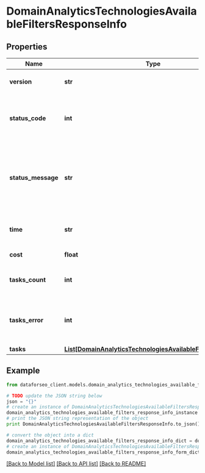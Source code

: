 # DomainAnalyticsTechnologiesAvailableFiltersResponseInfo


## Properties

Name | Type | Description | Notes
------------ | ------------- | ------------- | -------------
**version** | **str** | the current version of the API | [optional] 
**status_code** | **int** | general status code you can find the full list of the response codes here | [optional] 
**status_message** | **str** | general informational message you can find the full list of general informational messages here | [optional] 
**time** | **str** | total execution time, seconds | [optional] 
**cost** | **float** | total tasks cost, USD | [optional] 
**tasks_count** | **int** | the number of tasks in the tasks array | [optional] 
**tasks_error** | **int** | the number of tasks in the tasks array returned with an error | [optional] 
**tasks** | [**List[DomainAnalyticsTechnologiesAvailableFiltersTaskInfo]**](DomainAnalyticsTechnologiesAvailableFiltersTaskInfo.md) |  | [optional] 

## Example

```python
from dataforseo_client.models.domain_analytics_technologies_available_filters_response_info import DomainAnalyticsTechnologiesAvailableFiltersResponseInfo

# TODO update the JSON string below
json = "{}"
# create an instance of DomainAnalyticsTechnologiesAvailableFiltersResponseInfo from a JSON string
domain_analytics_technologies_available_filters_response_info_instance = DomainAnalyticsTechnologiesAvailableFiltersResponseInfo.from_json(json)
# print the JSON string representation of the object
print DomainAnalyticsTechnologiesAvailableFiltersResponseInfo.to_json()

# convert the object into a dict
domain_analytics_technologies_available_filters_response_info_dict = domain_analytics_technologies_available_filters_response_info_instance.to_dict()
# create an instance of DomainAnalyticsTechnologiesAvailableFiltersResponseInfo from a dict
domain_analytics_technologies_available_filters_response_info_form_dict = domain_analytics_technologies_available_filters_response_info.from_dict(domain_analytics_technologies_available_filters_response_info_dict)
```
[[Back to Model list]](../README.md#documentation-for-models) [[Back to API list]](../README.md#documentation-for-api-endpoints) [[Back to README]](../README.md)


